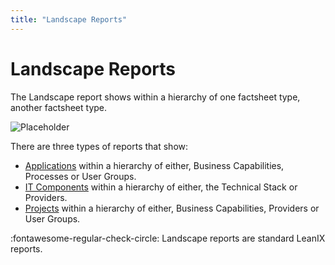 ```yaml
---
title: "Landscape Reports"
---
```


# Landscape Reports

The Landscape report shows within a hierarchy of one factsheet type, another factsheet type.

![Placeholder](https://dummyimage.com/320x240/eee/aaa) 

There are three types of reports that show:

- [Applications](application-landscape-reports.md) within a hierarchy of either, Business Capabilities, Processes or User Groups.
- [IT Components](it-component-landscape-reports.md) within a hierarchy of either, the Technical Stack or Providers.
- [Projects](project-landscape-reports.md) within a hierarchy of either, Business Capabilities, Providers or User Groups.

:fontawesome-regular-check-circle: Landscape reports are standard LeanIX reports.

